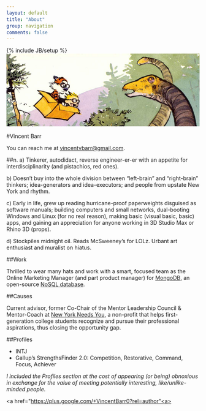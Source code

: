 ```yaml
---
layout: default
title: "About"
group: navigation
comments: false
---
```

{% include JB/setup %}
![Calvin & Hobbes](/assets/images/calvin-hobbes-dino.png)

#Vincent Barr

You can reach me at vincentvbarr@gmail.com.

##n.
a) Tinkerer, autodidact, reverse engineer-er-er with an appetite for interdisciplinarity (and pistachios, red ones).

b) Doesn’t buy into the whole division between “left-brain” and “right-brain” thinkers; idea-generators and idea-executors; and people from upstate New York and rhythm.

c) Early in life, grew up reading hurricane-proof paperweights disguised as software manuals; building computers and small networks, dual-booting Windows and Linux (for no real reason), making basic (visual basic, basic) apps, and gaining an appreciation for anyone working in 3D Studio Max or Rhino 3D (props).

d) Stockpiles midnight oil. Reads McSweeney’s for LOLz. Urbant art enthusiast and muralist on hiatus.

##Work

Thrilled to wear many hats and work with a smart, focused team as the Online Marketing Manager (and part product manager) for [MongoDB](http://www.mongodb.com), an open-source [NoSQL database](http://www.mongodb.com/learn/nosql).

##Causes

Current advisor, former Co-Chair of the Mentor Leadership Council & Mentor-Coach at [New York Needs You](www.newyorkneedsyou.org), a non-profit that helps first-generation college students recognize and pursue their professional aspirations, thus closing the opportunity gap.

##Profiles

* INTJ
* Gallup’s StrengthsFinder 2.0: Competition, Restorative, Command, Focus, Achiever

_I included the Profiles section at the cost of appearing (or being) obnoxious in exchange for the value of meeting potentially interesting, like/unlike-minded people._

<a href="https://plus.google.com/+VincentBarr0?rel=author"<a></a>